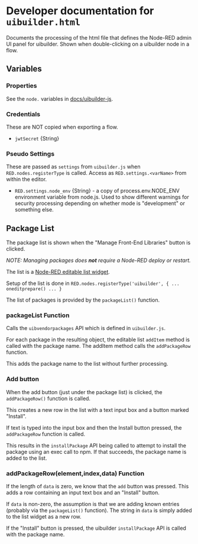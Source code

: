 # Developer documentation for `uibuilder.html`

Documents the processing of the html file that defines the Node-RED admin UI panel for uibuilder. Shown when double-clicking on a uibuilder node in a flow.

###

## Variables

### Properties

See the `node.` variables in [docs/uibuilder-js](./uibuilder-js.md).

### Credentials

These are NOT copied when exporting a flow.

* `jwtSecret` {String}

### Pseudo Settings

These are passed as `settings` from `uibuilder.js` when `RED.nodes.registerType` is called. Access as `RED.settings.<varName>` from within the editor.

* `RED.settings.node_env` {String} - a copy of process.env.NODE_ENV environment variable from node.js.
  Used to show different warnings for security processing depending on whether mode is "development" or something else.

## Package List

The package list is shown when the "Manage Front-End Libraries" button is clicked.

_NOTE: Managing packages does **not** require a Node-RED deploy or restart._

The list is a [Node-RED editable list widget](https://nodered.org/docs/api/ui/editableList/).

Setup of the list is done in `RED.nodes.registerType('uibuilder', { ... oneditprepare() ... }`

The list of packages is provided by the `packageList()` function.

### packageList Function

Calls the `uibvendorpackages` API which is defined in `uibuilder.js`.

For each package in the resulting object, the editable list `addItem` method is called with the package name. The addItem method calls the `addPackageRow` function.

This adds the package name to the list without further processing.

### Add button

When the add button (just under the package list) is clicked, the `addPackageRow()` function is called.

This creates a new row in the list with a text input box and a button marked "Install".

If text is typed into the input box and then the Install button pressed, the `addPackageRow` function is called.

This results in the `installPackage` API being called to attempt to install the package using an exec call to npm. If that succeeds, the package name is added to the list.

### addPackageRow(element,index,data) Function

If the length of `data` is zero, we know that the `add` button was pressed. This adds a row containing an input text box and an "Install" button.

If `data` is non-zero, the assumption is that we are adding known entries (probably via the `packageList()` function). The string in `data` is simply added to the list widget as a new row.

If the "Install" button is pressed, the uibuilder `installPackage` API is called with the package name.


